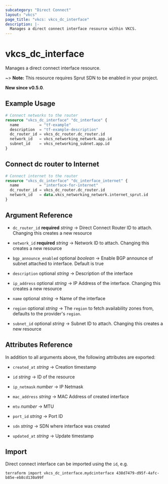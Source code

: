 ```yaml
---
subcategory: "Direct Connect"
layout: "vkcs"
page_title: "vkcs: vkcs_dc_interface"
description: |-
  Manages a direct connect interface resource within VKCS.
---
```


# vkcs_dc_interface

Manages a direct connect interface resource.

~> **Note:** This resource requires Sprut SDN to be enabled in your project.

**New since v0.5.0**.

## Example Usage
```terraform
# Connect networks to the router
resource "vkcs_dc_interface" "dc_interface" {
  name         = "tf-example"
  description  = "tf-example-description"
  dc_router_id = vkcs_dc_router.dc_router.id
  network_id   = vkcs_networking_network.app.id
  subnet_id    = vkcs_networking_subnet.app.id
}
```

## Connect dc router to Internet
```terraform
# Connect internet to the router
resource "vkcs_dc_interface" "dc_interface_internet" {
  name         = "interface-for-internet"
  dc_router_id = vkcs_dc_router.dc_router.id
  network_id   = data.vkcs_networking_network.internet_sprut.id
}
```

## Argument Reference
- `dc_router_id` **required** *string* &rarr;  Direct Connect Router ID to attach. Changing this creates a new resource

- `network_id` **required** *string* &rarr;  Network ID to attach. Changing this creates a new resource

- `bgp_announce_enabled` optional *boolean* &rarr;  Enable BGP announce of subnet attached to interface. Default is true

- `description` optional *string* &rarr;  Description of the interface

- `ip_address` optional *string* &rarr;  IP Address of the interface. Changing this creates a new resource

- `name` optional *string* &rarr;  Name of the interface

- `region` optional *string* &rarr;  The `region` to fetch availability zones from, defaults to the provider's `region`.

- `subnet_id` optional *string* &rarr;  Subnet ID to attach. Changing this creates a new resource


## Attributes Reference
In addition to all arguments above, the following attributes are exported:
- `created_at` *string* &rarr;  Creation timestamp

- `id` *string* &rarr;  ID of the resource

- `ip_netmask` *number* &rarr;  IP Netmask

- `mac_address` *string* &rarr;  MAC Address of created interface

- `mtu` *number* &rarr;  MTU

- `port_id` *string* &rarr;  Port ID

- `sdn` *string* &rarr;  SDN where interface was created

- `updated_at` *string* &rarr;  Update timestamp



## Import

Direct connect interface can be imported using the `id`, e.g.
```shell
terraform import vkcs_dc_interface.mydcinterface 438d7479-d95f-4afc-b85e-eb8cd130a99f
```
